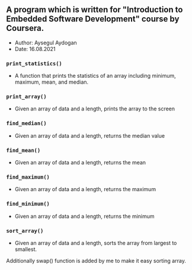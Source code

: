 ## A program which is written for "Introduction to Embedded Software Development" course by Coursera.

- Author: Aysegul Aydogan
- Date: 16.08.2021


### `print_statistics()`
  - A function that prints the statistics of an array including minimum, maximum, mean, and median.
  
### `print_array()`
  -  Given an array of data and a length, prints the array to the screen


### `find_median()`
  - Given an array of data and a length, returns the median value

### `find_mean()`
  - Given an array of data and a length, returns the mean

### `find_maximum()`
  -  Given an array of data and a length, returns the maximum

### `find_minimum()`
  -  Given an array of data and a length, returns the minimum

### `sort_array()`
  - Given an array of data and a length, sorts the array from largest to smallest. 

Additionally swap() function is added by me to make it easy sorting array.
